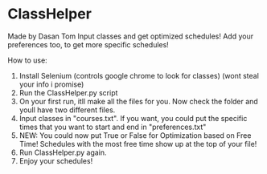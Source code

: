 # ClassHelper
Made by Dasan Tom
Input classes and get optimized schedules! Add your preferences too, to get more specific schedules!

How to use:
1. Install Selenium (controls google chrome to look for classes) (wont steal your info i promise)
2. Run the ClassHelper.py script
3. On your first run, itll make all the files for you. Now check the folder and youll have two different files.
4. Input classes in "courses.txt". If you want, you could put the specific times that you want to start and end in "preferences.txt"
5. NEW: You could now put True or False for Optimization based on Free Time! Schedules with the most free time show up at the top of your file!
6. Run ClassHelper.py again.
7. Enjoy your schedules!
